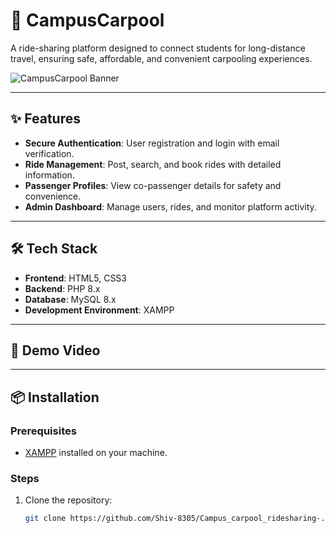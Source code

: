 # 🚗 CampusCarpool

A ride-sharing platform designed to connect students for long-distance travel, ensuring safe, affordable, and convenient carpooling experiences.

![CampusCarpool Banner](https://github.com/Shiv-8305/Campus_carpool_ridesharing-/assets/ride_sharing_banner.png)

---

## ✨ Features

- **Secure Authentication**: User registration and login with email verification.
- **Ride Management**: Post, search, and book rides with detailed information.
- **Passenger Profiles**: View co-passenger details for safety and convenience.
- **Admin Dashboard**: Manage users, rides, and monitor platform activity.

---

## 🛠️ Tech Stack

- **Frontend**: HTML5, CSS3
- **Backend**: PHP 8.x
- **Database**: MySQL 8.x
- **Development Environment**: XAMPP
---

## 🎥 Demo Video


---

## 📦 Installation

### Prerequisites

- [XAMPP](https://www.apachefriends.org/index.html) installed on your machine.

### Steps

1. Clone the repository:

   ```bash
   git clone https://github.com/Shiv-8305/Campus_carpool_ridesharing-.git
